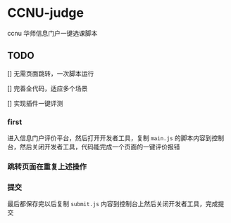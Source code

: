 # CCNU-judge
ccnu 华师信息门户一键选课脚本

## TODO

[] 无需页面跳转，一次脚本运行

[] 完善全代码，适应多个场景

[] 实现插件一键评测

### first

进入信息门户评价平台，然后打开开发者工具，复制 `main.js` 的脚本内容到控制台，然后关闭开发者工具，代码能完成一个页面的一键评价报错

### 跳转页面在重复上述操作

### 提交

最后都保存完以后复制 `submit.js` 内容到控制台上然后关闭开发者工具，完成提交

